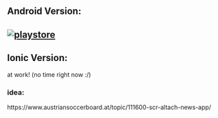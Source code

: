 <h2>Android Version:<h2>
<a href="https://play.google.com/store/apps/details?id=com.floma.scranews&hl=dep">
  <img src="https://play.google.com/intl/en_us/badges/images/generic/en_badge_web_generic.png" alt="playstore">
</a>

<h2>Ionic Version:</h2>
at work! (no time right now :/)

<h3>idea:</h3>
https://www.austriansoccerboard.at/topic/111600-scr-altach-news-app/



